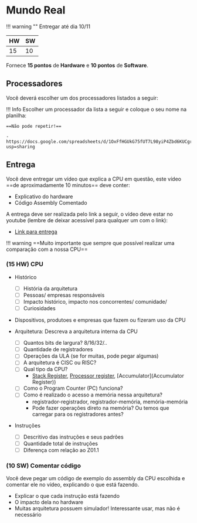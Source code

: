 # Mundo Real

!!! warning ""
    Entregar até dia 10/11

| HW | SW |
|----|----|
| 15 | 10 |

Fornece **15 pontos** de **Hardware** e **10 pontos** de **Software**. 

## Processadores

Você deverá escolher um dos processadores listados a seguir:

!!! Info
    Escolher um processador da lista a seguir e coloque o seu nome na planilha:
    
    ==Não pode repetir!==
    
    - https://docs.google.com/spreadsheets/d/1OxFfHGUkG75fUT7L98yiP4Zbd6KUCgrEO_ih38b4g5s/edit?usp=sharing
    
## Entrega

Você deve entregar um vídeo que explica a CPU em questão, este vídeo ==de aproximadamente 10 minutos== deve conter:

- Explicativo do hardware
- Código Assembly Comentado

A entrega deve ser realizada pelo link a seguir, o vídeo deve estar no youtube (lembre de deixar acessível para qualquer um com o link):

- [Link para entrega](https://docs.google.com/forms/d/e/1FAIpQLSeTF5fCUlGqZBWhO6w_9HVgQ5nIxPIgawWLaW3n7M1L_bKaew/viewform?usp=sf_link)

!!! warning
    ==Muito importante que sempre que possível realizar uma comparação com a nossa CPU==
    
### (**15 HW**) CPU

- Histórico
    - [ ] História da arquitetura
    - [ ] Pessoas/ empresas responsáveis
    - [ ] Impacto histórico, impacto nos concorrentes/ comunidade/
    - [ ] Curiosidades
    
- Dispositivos, produtoes e empresas que fazem ou fizeram uso da CPU
    
- Arquitetura: Descreva a arquitetura interna da CPU
 
    - [ ] Quantos bits de largura? 8/16/32/..
    - [ ] Quantidade de registradores
    - [ ] Operações da ULA (se for muitas, pode pegar algumas)
    - [ ] A arquitetura é CISC ou RISC?
    - [ ] Qual tipo da CPU? 
        - [Stack Register](https://en.wikipedia.org/wiki/Stack_register), [Processor register](https://en.wikipedia.org/wiki/Processor_register), [Accumulator](Accumulator Register))
    - [ ] Como o Program Counter (PC) funciona? 
    - [ ] Como é realizado o acesso a memória nessa arquitetura? 
        - registrador-registrador, registrador-memória, memória-memória
        - Pode fazer operações direto na memória? Ou temos que carregar para os registradores antes?

- Instruções
    - [ ] Descritivo das instruções e seus padrões
    - [ ] Quantidade total de instruções
    - [ ] Diferença com relação ao Z01.1 

### (**10 SW**) Comentar código

Você deve pegar um código de exemplo do assembly da CPU escolhida e comentar ele no vídeo, explicando o que está fazendo.

- Explicar o que cada instrução está fazendo
- O impacto dela no hardware
- Muitas arquitetura possuem simulador! Interessante usar, mas não é necessário
